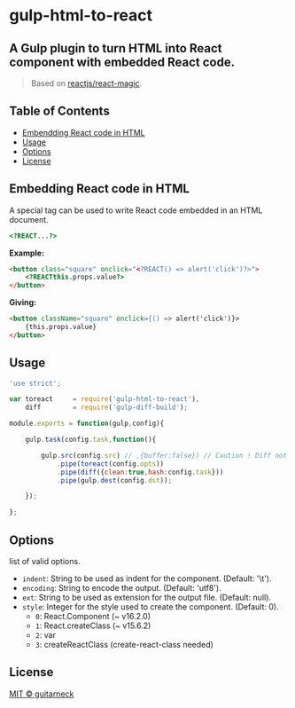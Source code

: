 # gulp-html-to-react
A Gulp plugin to turn HTML into React component with embedded React code.
---
> Based on [reactjs/react-magic](https://github.com/reactjs/react-magic).

## Table of Contents

* [Embendding React code in HTML](#embedding-react-code-in-html)
* [Usage](#usage)
* [Options](#options)
* [License](#license)

## Embedding React code in HTML

A special tag can be used to write React code embedded in an HTML document.

```html
<?REACT...?>
```

**Example:**
```html
<button class="square" onclick="<?REACT() => alert('click')?>">
    <?REACTthis.props.value?>
</button>
```
**Giving:**
```html
<button className="square" onclick={() => alert('click')}>
    {this.props.value}
</button>
```

## Usage

```javascript
'use strict';

var toreact     = require('gulp-html-to-react'),
    diff        = require('gulp-diff-build');

module.exports = function(gulp,config){

    gulp.task(config.task,function(){

        gulp.src(config.src) // ,{buffer:false}) // Caution ! Diff not working in stream mode
            .pipe(toreact(config.opts))
            .pipe(diff({clean:true,hash:config.task}))
            .pipe(gulp.dest(config.dst));

    });

};
```

## Options

list of valid options.

- `indent`: String to be used as indent for the component. (Default: '\t').
- `encoding`: String to encode the output. (Default: 'utf8').
- `ext`: String to be used as extension for the output file. (Default: null).
- `style`: Integer for the style used to create the component. (Default: 0).
  * `0`: React.Component (~ v16.2.0)
  * `1`: React.createClass (~ v15.6.2)
  * `2`: var
  * `3`: createReactClass (create-react-class needed)

## License

[MIT © guitarneck](./LICENSE)
